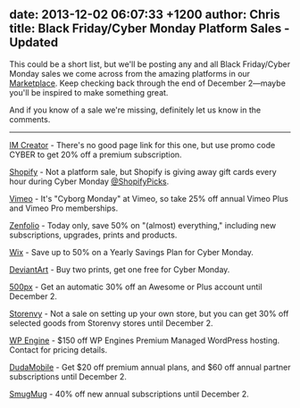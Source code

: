 date: 2013-12-02 06:07:33 +1200
author: Chris
title: Black Friday/Cyber Monday Platform Sales - Updated
----
<!-- excerpt -->

This could be a short list, but we'll be posting any and all Black Friday/Cyber Monday sales we come across from the amazing platforms in our [Marketplace](https://iwantmyname.com/services). Keep checking back through the end of December 2—maybe you'll be inspired to make something great. 

<!-- /excerpt -->

And if you know of a sale we're missing, definitely let us know in the comments.

***

[IM Creator](http://imcreator.com) - There's no good page link for this one, but use promo code CYBER to get 20% off a premium subscription.

[Shopify](https://twitter.com/ShopifyPicks) - Not a platform sale, but Shopify is giving away gift cards every hour during Cyber Monday [@ShopifyPicks](https://twitter.com/ShopifyPicks).

[Vimeo](http://vimeo.com/cyborgmonday) - It's "Cyborg Monday" at Vimeo, so take 25% off annual Vimeo Plus and Vimeo Pro memberships.

[Zenfolio](http://blog.zenfolio.com/blog/2013/12/celebrate-cyber-monday-with-50-percent-off-almost-everything) - Today only, save 50% on "(almost) everything," including new subscriptions, upgrades, prints and products. 

[Wix](http://www.wix.com/upgrade/website) - Save up to 50% on a Yearly Savings Plan for Cyber Monday.

[DeviantArt](http://shop.deviantart.com/) - Buy two prints, get one free for Cyber Monday.

[500px](https://500px.com/upgrade) - Get an automatic 30% off an Awesome or Plus account until December 2. 

[Storenvy](http://archived.link/http://www.storenvy.com/sales/black-friday-through-cyber-monday-sale/) - Not a sale on setting up your own store, but you can get 30% off selected goods from Storenvy stores until December 2. 

[WP Engine](http://bit.ly/1hn86gg) - $150 off WP Engines Premium Managed WordPress hosting. Contact for pricing details.

[DudaMobile](http://archived.link/http://www.dudamobile.com/blackfriday) - Get $20 off premium annual plans, and $60 off annual partner subscriptions until December 2. 

[SmugMug](http://www.smugmug.com/thanksgiving-sale) - 40% off new annual subscriptions until December 2.
